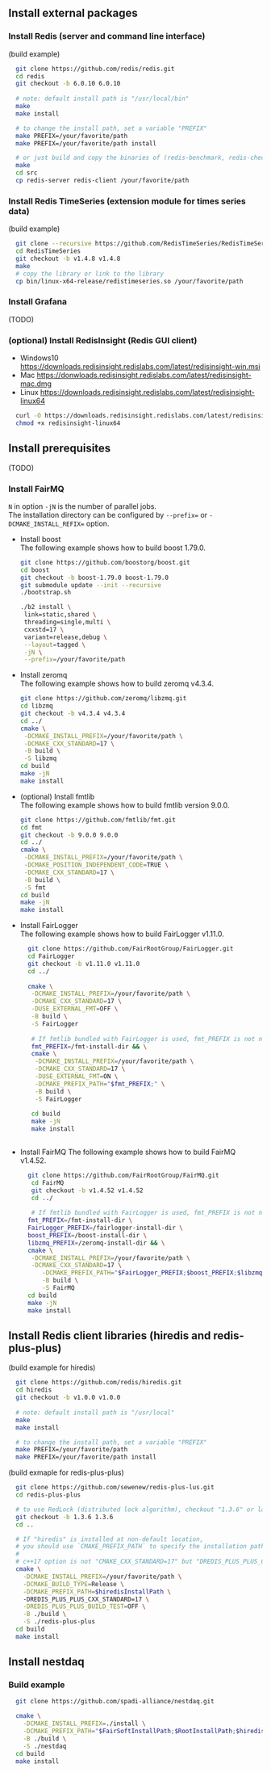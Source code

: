 ## Install external packages
### Install Redis (server and command line interface)
(build example)
```bash
  git clone https://github.com/redis/redis.git
  cd redis
  git checkout -b 6.0.10 6.0.10
  
  # note: default install path is "/usr/local/bin"
  make 
  make install

  # to change the install path, set a variable "PREFIX"
  make PREFIX=/your/favorite/path
  make PREFIX=/your/favorite/path install

  # or just build and copy the binaries of (redis-benchmark, redis-check-aof, redis-cli, redis-check-rdb, redis-sentinel, redis-server) 
  make
  cd src 
  cp redis-server redis-client /your/favorite/path
```

### Install Redis TimeSeries (extension module for times series data)
(build example)
```bash
  git clone --recursive https://github.com/RedisTimeSeries/RedisTimeSeries.git
  cd RedisTimeSeries
  git checkout -b v1.4.8 v1.4.8
  make
  # copy the library or link to the library
  cp bin/linux-x64-release/redistimeseries.so /your/favorite/path
```

### Install Grafana

(TODO)

### (optional) Install RedisInsight (Redis GUI client) 
- Windows10 https://downloads.redisinsight.redislabs.com/latest/redisinsight-win.msi
- Mac       https://donwloads.redisinsight.redislabs.com/latest/redisinsight-mac.dmg
- Linux     https://downloads.redisinsight.redislabs.com/latest/redisinsight-linux64
```bash
  curl -O https://downloads.redisinsight.redislabs.com/latest/redisinsight-linux64
  chmod +x redisinsight-linux64
```

## Install prerequisites

(TODO)
### Install FairMQ

  `N` in option `-jN` is the number of parallel jobs.  
   The installation directory can be configured by `--prefix=` or `-DCMAKE_INSTALL_REFIX=` option.  
- Install boost  
  The following example shows how to build boost 1.79.0.  
  ```bash
  git clone https://github.com/boostorg/boost.git
  cd boost
  git checkout -b boost-1.79.0 boost-1.79.0
  git submodule update --init --recursive
  ./bootstrap.sh 
  
  ./b2 install \
   link=static,shared \
   threading=single,multi \
   cxxstd=17 \
   variant=release,debug \
   --layout=tagged \
   -jN \
   --prefix=/your/favorite/path
  ```
- Install zeromq   
  The following example shows how to build zeromq v4.3.4.   
  ```bash
  git clone https://github.com/zeromq/libzmq.git
  cd libzmq
  git checkout -b v4.3.4 v4.3.4 
  cd ../
  cmake \
   -DCMAKE_INSTALL_PREFIX=/your/favorite/path \
   -DCMAKE_CXX_STANDARD=17 \
   -B build \
   -S libzmq
  cd build
  make -jN
  make install
  ```
- (optional) Install fmtlib  
  The following example shows how to build fmtlib version 9.0.0.   
  ```bash
  git clone https://github.com/fmtlib/fmt.git
  cd fmt
  git checkout -b 9.0.0 9.0.0
  cd ../
  cmake \
   -DCMAKE_INSTALL_PREFIX=/your/favorite/path \
   -DCMAKE_POSITION_INDEPENDENT_CODE=TRUE \
   -DCMAKE_CXX_STANDARD=17 \
   -B build \
   -S fmt
  cd build
  make -jN
  make install
  ```
- Install FairLogger  
  The following example shows how to build FairLogger v1.11.0. 
  ```bash
    git clone https://github.com/FairRootGroup/FairLogger.git
    cd FairLogger
    git checkout -b v1.11.0 v1.11.0
    cd ../
    
    cmake \
     -DCMAKE_INSTALL_PREFIX=/your/favorite/path \
     -DCMAKE_CXX_STANDARD=17 \
     -DUSE_EXTERNAL_FMT=OFF \
     -B build \
     -S FairLogger
    
     # If fmtlib bundled with FairLogger is used, fmt_PREFIX is not needed. 
     fmt_PREFIX=/fmt-install-dir && \
     cmake \
      -DCMAKE_INSTALL_PREFIX=/your/favorite/path \
      -DCMAKE_CXX_STANDARD=17 \
      -DUSE_EXTERNAL_FMT=ON \
      -DCMAKE_PREFIX_PATH="$fmt_PREFIX;" \
      -B build \
      -S FairLogger
     
     cd build
     make -jN
     make install
     
  ```
- Install FairMQ
  The following example shows how to build FairMQ v1.4.52. 
  ```bash
    git clone https://github.com/FairRootGroup/FairMQ.git
     cd FairMQ
     git checkout -b v1.4.52 v1.4.52
     cd ../
    
     # If fmtlib bundled with FairLogger is used, fmt_PREFIX is not needed. 
    fmt_PREFIX=/fmt-install-dir \
    FairLogger_PREFIX=/fairlogger-install-dir \
    boost_PREFIX=/boost-install-dir \
    libzmq_PREFIX=/zeromq-install-dir && \
    cmake \
     -DCMAKE_INSTALL_PREFIX=/your/favorite/path \
     -DCMAKE_CXX_STANDARD=17 \
    	-DCMAKE_PREFIX_PATH="$FairLogger_PREFIX;$boost_PREFIX;$libzmq_PREFIX;$fmt_PREFIX;" \
    	-B build \
    	-S FairMQ 
    cd build
    make -jN
    make install
  ```


## Install Redis client libraries (hiredis and redis-plus-plus)
(build example for hiredis)
```bash
  git clone https://github.com/redis/hiredis.git
  cd hiredis
  git checkout -b v1.0.0 v1.0.0
  
  # note: default install path is "/usr/local"
  make
  make install

  # to change the install path, set a variable "PREFIX"
  make PREFIX=/your/favorite/path
  make PREFIX=/your/favorite/path install
```

(build exmaple for redis-plus-plus)
```bash
  git clone https://github.com/sewenew/redis-plus-lus.git
  cd redis-plus-plus

  # to use RedLock (distributed lock algorithm), checkout "1.3.6" or later
  git checkout -b 1.3.6 1.3.6
  cd ..

  # If "hiredis" is installed at non-default location, 
  # you should use `CMAKE_PREFIX_PATH` to specify the installation path of "hiredis".
  #
  # c++17 option is not "CMAKE_CXX_STANDARD=17" but "DREDIS_PLUS_PLUS_CXX_STANDARD=17". 
  cmake \
    -DCMAKE_INSTALL_PREFIX=/your/favorite/path \
    -DCMAKE_BUILD_TYPE=Release \
    -DCMAKE_PREFIX_PATH=$hiredisInstallPath \ 
    -DREDIS_PLUS_PLUS_CXX_STANDARD=17 \
    -DREDIS_PLUS_PLUS_BUILD_TEST=OFF \
    -B ./build \
    -S ./redis-plus-plus
  cd build
  make install
```

## Install nestdaq
### Build example
```bash
  git clone https://github.com/spadi-alliance/nestdaq.git

  cmake \
    -DCMAKE_INSTALL_PREFIX=./install \
    -DCMAKE_PREFIX_PATH="$FairSoftInstallPath;$RootInstallPath;$hiredisInstallPath;$redis_plus_plus_InstallPath" \
    -B ./build \
    -S ./nestdaq
  cd build
  make install
```
